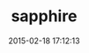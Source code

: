 ---
layout: post
title:  "sapphire"
repo:   "MarcusTheBold/Sapphire"
date:   2015-02-18 17:12:13
gemurl: http://github.com/MarcusTheBold/Sapphire/
---